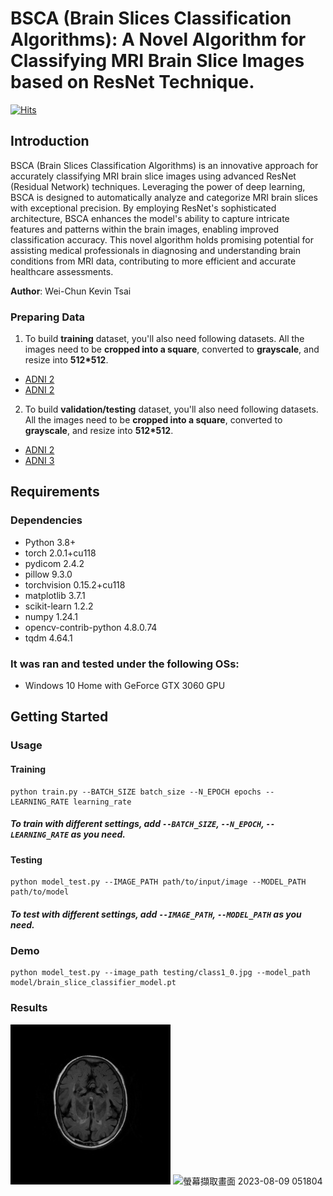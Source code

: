 # BSCA (Brain Slices Classification Algorithms): A Novel Algorithm for Classifying MRI Brain Slice Images based on ResNet Technique.

[![Hits](https://hits.seeyoufarm.com/api/count/incr/badge.svg?url=https%3A%2F%2Fgithub.com%2FKevinTsaiCodes%2FBSCA&count_bg=%2379C83D&title_bg=%23555555&icon=&icon_color=%23E7E7E7&title=hits&edge_flat=false)](https://hits.seeyoufarm.com)


## Introduction
BSCA (Brain Slices Classification Algorithms) is an innovative approach for accurately classifying MRI brain slice images using advanced ResNet (Residual Network) techniques. Leveraging the power of deep learning, BSCA is designed to automatically analyze and categorize MRI brain slices with exceptional precision. By employing ResNet's sophisticated architecture, BSCA enhances the model's ability to capture intricate features and patterns within the brain images, enabling improved classification accuracy. This novel algorithm holds promising potential for assisting medical professionals in diagnosing and understanding brain conditions from MRI data, contributing to more efficient and accurate healthcare assessments.

**Author**: Wei-Chun Kevin Tsai

### Preparing Data
1. To build **training** dataset, you'll also need following datasets. All the images need to be **cropped into a square**, converted to **grayscale**, and resize into **512*512**.
- [ADNI 2](https://adni.loni.usc.edu/)
- [ADNI 2](https://adni.loni.usc.edu/)

2. To build **validation/testing** dataset, you'll also need following datasets. All the images need to be **cropped into a square**, converted to **grayscale**, and resize into **512*512**.
- [ADNI 2](https://adni.loni.usc.edu/)
- [ADNI 3](https://adni.loni.usc.edu/)

## Requirements
### Dependencies
- Python 3.8+
- torch 2.0.1+cu118
- pydicom 2.4.2
- pillow 9.3.0
- torchvision 0.15.2+cu118
- matplotlib 3.7.1
- scikit-learn 1.2.2
- numpy 1.24.1
- opencv-contrib-python 4.8.0.74
- tqdm 4.64.1

### It was ran and tested under the following OSs:
- Windows 10 Home with GeForce GTX 3060 GPU

## Getting Started
### Usage
#### Training

    python train.py --BATCH_SIZE batch_size --N_EPOCH epochs --LEARNING_RATE learning_rate
 
##### To train with different settings, add `--BATCH_SIZE`, `--N_EPOCH`, `--LEARNING_RATE` as you need.


#### Testing
      
    python model_test.py --IMAGE_PATH path/to/input/image --MODEL_PATH path/to/model

##### To test with different settings, add `--IMAGE_PATH`, `--MODEL_PATH` as you need.


### Demo

    python model_test.py --image_path testing/class1_0.jpg --model_path model/brain_slice_classifier_model.pt

### Results
![class1_0.jpg](testing%2Fclass1_0.jpg)
![螢幕擷取畫面 2023-08-09 051804](https://github.com/KevinTsaiCodes/BSCA/assets/53148219/0a426b1e-4e17-44c1-a489-9f841284f8b0)
